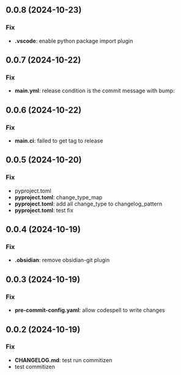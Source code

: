 ## 0.0.8 (2024-10-23)

### Fix

- **.vscode**: enable python package import plugin

## 0.0.7 (2024-10-22)

### Fix

- **main.yml**: release condition is the commit message with bump:

## 0.0.6 (2024-10-22)

### Fix

- **main.ci**: failed to get tag to release

## 0.0.5 (2024-10-20)

### Fix

- pyproject.toml
- **pyproject.toml**: change_type_map
- **pyproject.toml**: add all change_type to changelog_pattern
- **pyproject.toml**: test fix

## 0.0.4 (2024-10-19)

### Fix

- **.obsidian**: remove obsidian-git plugin

## 0.0.3 (2024-10-19)

### Fix

- **pre-commit-config.yaml**: allow codespell to write changes

## 0.0.2 (2024-10-19)

### Fix

- **CHANGELOG.md**: test run commitizen
- test commitizen
